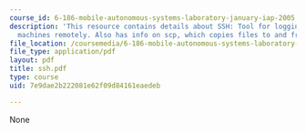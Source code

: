 ```yaml
---
course_id: 6-186-mobile-autonomous-systems-laboratory-january-iap-2005
description: 'This resource contains details about SSH: Tool for logging into other
  machines remotely. Also has info on scp, which copies files to and from other machines.'
file_location: /coursemedia/6-186-mobile-autonomous-systems-laboratory-january-iap-2005/7e9dae2b222081e62f09d84161eaedeb_ssh.pdf
file_type: application/pdf
layout: pdf
title: ssh.pdf
type: course
uid: 7e9dae2b222081e62f09d84161eaedeb

---
```

None